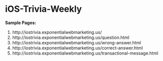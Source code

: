 # iOS-Trivia-Weekly

<p><strong>Sample Pages:</strong></p>
<ol>
<li>http://iostrivia.exponentialwebmarketing.us/</li>
<li>http://iostrivia.exponentialwebmarketing.us/question.html</li>
<li>http://iostrivia.exponentialwebmarketing.us/wrong-answer.html</li>
<li>http://iostrivia.exponentialwebmarketing.us/correct-answer.html</li>
<li>http://iostrivia.exponentialwebmarketing.us/transactional-message.html</li>
</ol>
